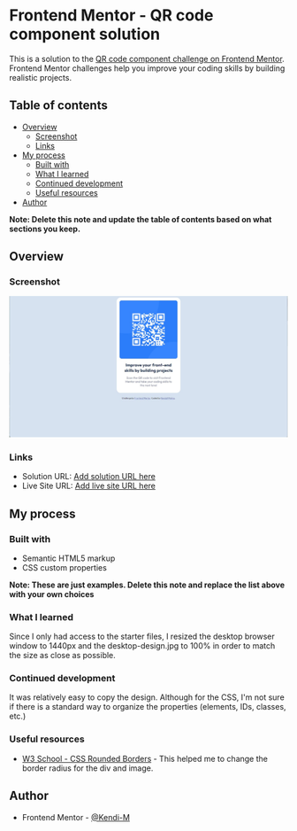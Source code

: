 # Frontend Mentor - QR code component solution

This is a solution to the [QR code component challenge on Frontend Mentor](https://www.frontendmentor.io/challenges/qr-code-component-iux_sIO_H). Frontend Mentor challenges help you improve your coding skills by building realistic projects. 

## Table of contents

- [Overview](#overview)
  - [Screenshot](#screenshot)
  - [Links](#links)
- [My process](#my-process)
  - [Built with](#built-with)
  - [What I learned](#what-i-learned)
  - [Continued development](#continued-development)
  - [Useful resources](#useful-resources)
- [Author](#author)

**Note: Delete this note and update the table of contents based on what sections you keep.**

## Overview

### Screenshot

![screenshot](./screenshot.jpg)

### Links

- Solution URL: [Add solution URL here](https://your-solution-url.com)
- Live Site URL: [Add live site URL here](https://your-live-site-url.com)

## My process

### Built with

- Semantic HTML5 markup
- CSS custom properties

**Note: These are just examples. Delete this note and replace the list above with your own choices**

### What I learned

Since I only had access to the starter files, I resized the desktop browser window to 1440px and the desktop-design.jpg to 100% in order to match the size as close as possible. 

### Continued development

It was relatively easy to copy the design. Although for the CSS, I'm not sure if there is a standard way to organize the properties (elements, IDs, classes, etc.)

### Useful resources

- [W3 School - CSS Rounded Borders](https://www.w3schools.com/css/css_border_rounded.asp) - This helped me to change the border radius for the div and image.

## Author

- Frontend Mentor - [@Kendi-M](https://www.frontendmentor.io/profile/yourusername)